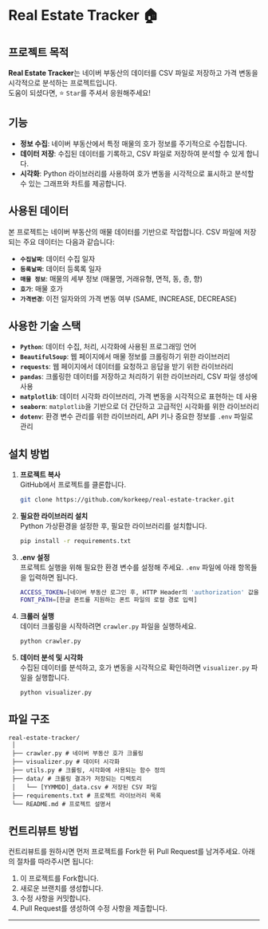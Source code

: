 # Real Estate Tracker 🏠

## 프로젝트 목적

**Real Estate Tracker**는 네이버 부동산의 데이터를 CSV 파일로 저장하고 가격 변동을 시각적으로 분석하는 프로젝트입니다.  
도움이 되셨다면, ⭐ `Star`를 주셔서 응원해주세요! 

## 기능

- **정보 수집**: 네이버 부동산에서 특정 매물의 호가 정보를 주기적으로 수집합니다.
- **데이터 저장**: 수집된 데이터를 기록하고, CSV 파일로 저장하여 분석할 수 있게 합니다.
- **시각화**: Python 라이브러리를 사용하여 호가 변동을 시각적으로 표시하고 분석할 수 있는 그래프와 차트를 제공합니다.

## 사용된 데이터

본 프로젝트는 네이버 부동산의 매물 데이터를 기반으로 작업합니다. CSV 파일에 저장되는 주요 데이터는 다음과 같습니다:

- **`수집날짜`**: 데이터 수집 일자
- **`등록날짜`**: 데이터 등록록 일자
- **`매물 정보`**: 매물의 세부 정보 (매물명, 거래유형, 면적, 동, 층, 향)
- **`호가`**: 매물 호가
- **`가격변경`**: 이전 일자와의 가격 변동 여부 (SAME, INCREASE, DECREASE)

## 사용한 기술 스택

- **`Python`**: 데이터 수집, 처리, 시각화에 사용된 프로그래밍 언어
- **`BeautifulSoup`**: 웹 페이지에서 매물 정보를 크롤링하기 위한 라이브러리
- **`requests`**: 웹 페이지에서 데이터를 요청하고 응답을 받기 위한 라이브러리
- **`pandas`**: 크롤링한 데이터를 저장하고 처리하기 위한 라이브러리, CSV 파일 생성에 사용
- **`matplotlib`**: 데이터 시각화 라이브러리, 가격 변동을 시각적으로 표현하는 데 사용
- **`seaborn`**: `matplotlib`을 기반으로 더 간단하고 고급적인 시각화를 위한 라이브러리
- **`dotenv`**: 환경 변수 관리를 위한 라이브러리, API 키나 중요한 정보를 `.env` 파일로 관리

## 설치 방법

1. **프로젝트 복사**  
   GitHub에서 프로젝트를 클론합니다.
   ```bash
   git clone https://github.com/korkeep/real-estate-tracker.git
   ```

2. **필요한 라이브러리 설치**  
   Python 가상환경을 설정한 후, 필요한 라이브러리를 설치합니다.
   
   ```bash  
   pip install -r requirements.txt
   ```

3. **.env 설정**  
   프로젝트 실행을 위해 필요한 환경 변수를 설정해 주세요. `.env` 파일에 아래 항목들을 입력하면 됩니다.

   ```bash  
   ACCESS_TOKEN=[네이버 부동산 로그인 후, HTTP Header의 'authorization' 값을 입력]
   FONT_PATH=[한글 폰트를 지원하는 폰트 파일의 로컬 경로 입력]
   ```

4. **크롤러 실행**  
   데이터 크롤링을 시작하려면 `crawler.py` 파일을 실행하세요.
   
   ```bash  
   python crawler.py
   ```

5. **데이터 분석 및 시각화**  
   수집된 데이터를 분석하고, 호가 변동을 시각적으로 확인하려면 `visualizer.py` 파일을 실행합니다.
   
   ```bash  
   python visualizer.py
   ```

## 파일 구조
```
real-estate-tracker/ 
 │
 ├── crawler.py # 네이버 부동산 호가 크롤링
 ├── visualizer.py # 데이터 시각화
 ├── utils.py # 크롤링, 시각화에 사용되는 함수 정의
 ├── data/ # 크롤링 결과가 저장되는 디렉토리
 │   └── [YYMMDD]_data.csv # 저장된 CSV 파일
 ├── requirements.txt # 프로젝트 라이브러리 목록
 └── README.md # 프로젝트 설명서
```

## 컨트리뷰트 방법

컨트리뷰트를 원하시면 먼저 프로젝트를 Fork한 뒤 Pull Request를 남겨주세요. 아래의 절차를 따라주시면 됩니다:

1. 이 프로젝트를 Fork합니다.
2. 새로운 브랜치를 생성합니다.
3. 수정 사항을 커밋합니다.
4. Pull Request를 생성하여 수정 사항을 제출합니다.

---